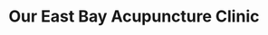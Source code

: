 ---
title: "Our East Bay Acupuncture Clinic"
description: "Peaceful, beautiful, and relaxing are just a few words our clients use to describe our healing space.\n\nAnd it’s true! We love offering you a calming environment to rest, reset, and recharge during or after your busy day. Come in and breathe a sigh of relief as you get to settle in for a bit and let us take care of you."
enable: true
button:
  enable: true
  label: "Meet the team"
  link: "/about-us"
image: "service-3.png"
---